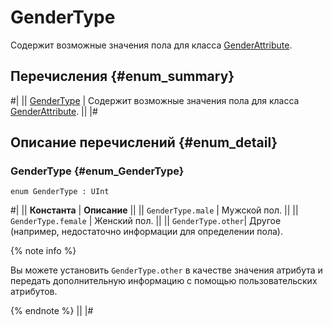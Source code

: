 # GenderType

Содержит возможные значения пола для класса [GenderAttribute](GenderAttribute.md).

## Перечисления {#enum_summary}

#|
|| [GenderType](#enum_GenderType) | Содержит возможные значения пола для класса [GenderAttribute](GenderAttribute.md). ||
|#

## Описание перечислений {#enum_detail}

### GenderType {#enum_GenderType}

`enum GenderType : UInt`

#|
|| **Константа** | **Описание** ||
|| `GenderType.male` | Мужской пол. ||
|| `GenderType.female` | Женский пол. ||
|| `GenderType.other`| Другое (например, недостаточно информации для определении пола).

{% note info %}

Вы можете установить `GenderType.other` в качестве значения атрибута и передать дополнительную информацию с помощью пользовательских атрибутов.

{% endnote %} ||
|#
